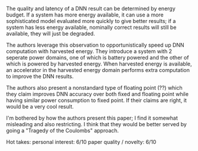 The quality and latency of a DNN result can be determined by energy budget. If a system has more energy available, it can use a more sophisticated model evaluated more quickly to give better results; if a system has less energy available, nominally correct results will still be available, they will just be degraded.

The authors leverage this observation to opportunistically speed up DNN computation with harvested energy. They introduce a system with 2 seperate power domains, one of which is battery powered and the other of which is powered by harvested energy. When harvested energy is available, an accelerator in the harvested energy domain performs extra computation to improve the DNN results.

The authors also present a nonstandard type of floating point (??) which they claim improves DNN accuracy over both fixed and floating point while having similar power consumption to fixed point. If their claims are right, it would be a very cool result.

I'm bothered by how the authors present this paper; I find it somewhat misleading and also restricting. I think that they would be better served by going a "Tragedy of the Coulombs" approach.

Hot takes:
personal interest: 6/10
paper quality / novelty: 6/10